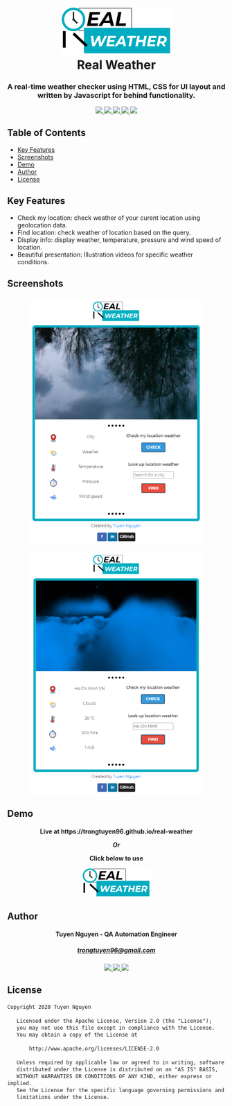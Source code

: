 <h1 align="center">
  <br>
  <a><img src="https://github.com/trongtuyen96/real-weather/blob/master/images/logo-trans.png" alt="logo" width="260px"></a>
  <br>
  Real Weather
  <br>
</h1>

<h3 align="center" style="bold">A real-time weather checker using HTML, CSS for UI layout and written by Javascript for behind functionality.</h3>

<p align="center">
  <a alt="GitHub contributors" href="https://github.com/trongtuyen96/real-weather/contributors">
    <img src="https://img.shields.io/github/contributors/trongtuyen96/real-weather">
  </a>
  <a alt="GitHub issues" href="https://github.com/trongtuyen96/real-weather/issues">
    <img src="https://img.shields.io/github/issues/trongtuyen96/real-weather">
  </a>
  <a alt="GitHub forks" href="https://github.com/trongtuyen96/real-weather/network">
    <img src="https://img.shields.io/github/forks/trongtuyen96/real-weather">
  </a>
  <a alt="GitHub stars" href="https://github.com/trongtuyen96/real-weather/stargazers">
    <img src="https://img.shields.io/github/stars/trongtuyen96/real-weather">
  </a>
  <a alt="GitHub license" href="https://github.com/trongtuyen96/real-weather/blob/master/LICENSE">
    <img src="https://img.shields.io/github/license/trongtuyen96/real-weather">
  </a>
</p>

## Table of Contents
- [Key Features](#key-features)
- [Screenshots](#screenshots)
- [Demo](#demo)
- [Author](#author)
- [License](#license)

## Key Features
- Check my location: check weather of your curent location using geolocation data.
- Find location: check weather of location based on the query.
- Display info: display weather, temperature, pressure and wind speed of location. 
- Beautiful presentation: Illustration videos for specific weather conditions. 

## Screenshots
<h3 align="center">
  <a><img src="https://github.com/trongtuyen96/real-weather/blob/master/covers/Capture-1.PNG" alt="capture-1" width="400"></a>
	
  <a><img src="https://github.com/trongtuyen96/real-weather/blob/master/covers/Capture-2.PNG" alt="capture-2" width="400"></a>
</h3>

## Demo
<h4 align="center" style="bold">
  <p>Live at https://trongtuyen96.github.io/real-weather</p>
  <p><em>Or</em></p>
  <p>Click below to use</p>
  <a alt="Use the app" href="https://trongtuyen96.github.io/real-weather">
    <img src="https://github.com/trongtuyen96/real-weather/blob/master/images/logo-trans.png" alt="logo" width="160">
  </a>
</h4>

## Author
<h4 align="center">
	Tuyen Nguyen - QA Automation Engineer
	</h4>
	<h5 align="center">
	<a href="trongtuyen96@gmail.com">trongtuyen96@gmail.com</a>
	</h5>
<p align="center">
	 <a alt="Github" href="https://github.com/trongtuyen96">
    <img src="https://user-images.githubusercontent.com/25218255/47360756-794c1f00-d6fa-11e8-86fa-7b1c2e4dda92.png" width="50">
  </a>
		 <a alt="LinkedIn" href="https://www.linkedin.com/in/tuyennguyen96/">
    <img src="https://user-images.githubusercontent.com/25218255/47360366-8583ac80-d6f9-11e8-8871-219802a9a162.png" width="50">
  </a>
		 <a alt="Facebook" href="https://www.facebook.com/tuyen.trong.3">
    <img src="https://user-images.githubusercontent.com/25218255/47360363-84eb1600-d6f9-11e8-8029-818481536200.png" width="50">
  </a>
</p>

## License
~~~~
Copyright 2020 Tuyen Nguyen

   Licensed under the Apache License, Version 2.0 (the "License");
   you may not use this file except in compliance with the License.
   You may obtain a copy of the License at

       http://www.apache.org/licenses/LICENSE-2.0

   Unless required by applicable law or agreed to in writing, software
   distributed under the License is distributed on an "AS IS" BASIS,
   WITHOUT WARRANTIES OR CONDITIONS OF ANY KIND, either express or implied.
   See the License for the specific language governing permissions and
   limitations under the License.
~~~~


